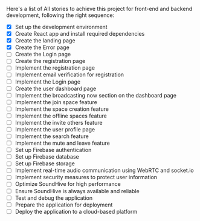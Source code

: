 ﻿Here's a list of All stories to achieve this project for front-end and backend development, following the right sequence:

- [x] Set up the development environment
- [x] Create React app and install required dependencies
- [x] Create the landing page
- [x] Create the Error page
- [ ] Create the Login page
- [ ] Create the registration page
- [ ] Implement the registration page
- [ ] Implement email verification for registration
- [ ] Implement the Login page
- [ ] Create the user dashboard page
- [ ] Implement the broadcasting now section on the dashboard page
- [ ] Implement the join space feature
- [ ] Implement the space creation feature
- [ ] Implement the offline spaces feature
- [ ] Implement the invite others feature
- [ ] Implement the user profile page
- [ ] Implement the search feature
- [ ] Implement the mute and leave feature
- [ ] Set up Firebase authentication
- [ ] Set up Firebase database
- [ ] Set up Firebase storage
- [ ] Implement real-time audio communication using WebRTC and socket.io
- [ ] Implement security measures to protect user information
- [ ] Optimize SoundHive for high performance
- [ ] Ensure SoundHive is always available and reliable
- [ ] Test and debug the application
- [ ] Prepare the application for deployment
- [ ] Deploy the application to a cloud-based platform
